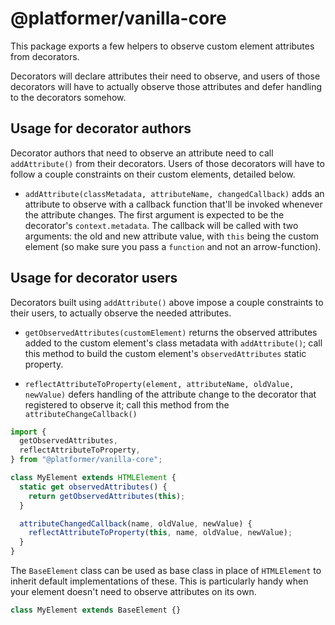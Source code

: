 # @platformer/vanilla-core

This package exports a few helpers to observe custom element attributes from decorators.

Decorators will declare attributes their need to observe, and users of those decorators will have to actually observe those attributes and defer handling to the decorators somehow.

## Usage for decorator authors

Decorator authors that need to observe an attribute need to call `addAttribute()` from their decorators.
Users of those decorators will have to follow a couple constraints on their custom elements, detailed below.

- `addAttribute(classMetadata, attributeName, changedCallback)` adds an attribute to observe with a callback function that'll be invoked whenever the attribute changes.
  The first argument is expected to be the decorator's `context.metadata`.
  The callback will be called with two arguments: the old and new attribute value, with `this` being the custom element (so make sure you pass a `function` and not an arrow-function).

## Usage for decorator users

Decorators built using `addAttribute()` above impose a couple constraints to their users, to actually observe the needed attributes.

- `getObservedAttributes(customElement)` returns the observed attributes added to the custom element's class metadata with `addAttribute()`; call this method to build the custom element's `observedAttributes` static property.

- `reflectAttributeToProperty(element, attributeName, oldValue, newValue)` defers handling of the attribute change to the decorator that registered to observe it; call this method from the `attributeChangeCallback()`

```js
import {
  getObservedAttributes,
  reflectAttributeToProperty,
} from "@platformer/vanilla-core";

class MyElement extends HTMLElement {
  static get observedAttributes() {
    return getObservedAttributes(this);
  }

  attributeChangedCallback(name, oldValue, newValue) {
    reflectAttributeToProperty(this, name, oldValue, newValue);
  }
}
```

The `BaseElement` class can be used as base class in place of `HTMLElement` to inherit default implementations of these.
This is particularly handy when your element doesn't need to observe attributes on its own.

```js
class MyElement extends BaseElement {}
```
